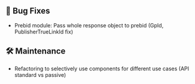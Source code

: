 ## 🐛 Bug Fixes
- Prebid module: Pass whole response object to prebid (GpId, PublisherTrueLinkId fix)  

## 🛠 Maintenance
- Refactoring to selectively use components for different use cases (API standard vs passive)
